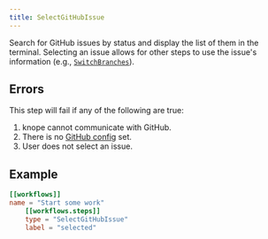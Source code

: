 ```yaml
---
title: SelectGitHubIssue
---
```


Search for GitHub issues by status and display the list of them in the terminal. Selecting an issue allows for other steps to use the issue's information (e.g., [`SwitchBranches`]).

## Errors

This step will fail if any of the following are true:

1. knope cannot communicate with GitHub.
2. There is no [GitHub config] set.
3. User does not select an issue.

## Example

```toml
[[workflows]]
name = "Start some work"
    [[workflows.steps]]
    type = "SelectGitHubIssue"
    label = "selected"
```

[github config]: /reference/config-file/github
[`switchbranches`]: /reference/config-file/steps/switch-branches
